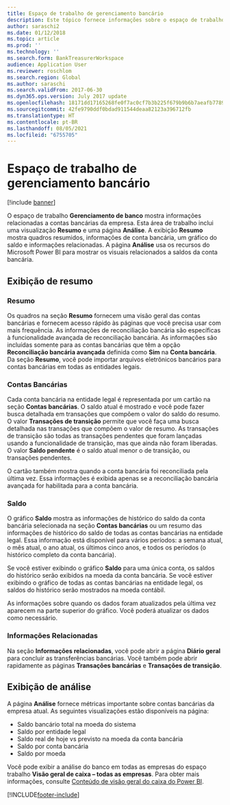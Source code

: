 ```yaml
---
title: Espaço de trabalho de gerenciamento bancário
description: Este tópico fornece informações sobre o espaço de trabalho de gerenciamento de banco. Este espaço de trabalho mostra informações relacionadas às contas bancárias da empresa, e inclui uma exibição de Resumo e uma pagina de análise. A exibição de Resumo mostra quadros resumidos, informações de conta bancária, um gráfico do saldo e informações relacionadas. A página de análise usa os recursos do Microsoft Power BI para mostrar os visuais relacionados a saldos da conta bancária.
author: saraschi2
ms.date: 01/12/2018
ms.topic: article
ms.prod: ''
ms.technology: ''
ms.search.form: BankTreasurerWorkspace
audience: Application User
ms.reviewer: roschlom
ms.search.region: Global
ms.author: saraschi
ms.search.validFrom: 2017-06-30
ms.dyn365.ops.version: July 2017 update
ms.openlocfilehash: 18171dd17165268fe0f7ac0cf7b3b225f679b9b6b7aeafb7789e837059cf5d79
ms.sourcegitcommit: 42fe9790ddf0bdad911544deaa82123a396712fb
ms.translationtype: HT
ms.contentlocale: pt-BR
ms.lasthandoff: 08/05/2021
ms.locfileid: "6755705"
---
```

# <a name="bank-management-workspace"></a>Espaço de trabalho de gerenciamento bancário

[!include [banner](../includes/banner.md)]

O espaço de trabalho **Gerenciamento de banco** mostra informações relacionadas a contas bancárias da empresa. Esta área de trabalho inclui uma visualização **Resumo** e uma página **Análise**. A exibição **Resumo** mostra quadros resumidos, informações de conta bancária, um gráfico do saldo e informações relacionadas. A página **Análise** usa os recursos do Microsoft Power BI para mostrar os visuais relacionados a saldos da conta bancária.

## <a name="summary-view"></a>Exibição de resumo

### <a name="summary"></a>Resumo

Os quadros na seção **Resumo** fornecem uma visão geral das contas bancárias e fornecem acesso rápido às páginas que você precisa usar com mais frequência. As informações de reconciliação bancária são específicas à funcionalidade avançada de reconciliação bancária. As informações são incluídas somente para as contas bancárias que têm a opção **Reconciliação bancária avançada** definida como **Sim** na **Conta bancária**. Da seção **Resumo**, você pode importar arquivos eletrônicos bancários para contas bancárias em todas as entidades legais.

### <a name="bank-accounts"></a>Contas Bancárias

Cada conta bancária na entidade legal é representada por um cartão na seção **Contas bancárias**. O saldo atual é mostrado e você pode fazer busca detalhada em transações que compõem o valor do saldo do resumo. O valor **Transações de transição** permite que você faça uma busca detalhada nas transações que compõem o valor de resumo. As transações de transição são todas as transações pendentes que foram lançadas usando a funcionalidade de transição, mas que ainda não foram liberadas. O valor **Saldo pendente** é o saldo atual menor o de transição, ou transações pendentes.

O cartão também mostra quando a conta bancária foi reconciliada pela última vez. Essa informações é exibida apenas se a reconciliação bancária avançada for habilitada para a conta bancária.

### <a name="balance"></a>Saldo

O gráfico **Saldo** mostra as informações de histórico do saldo da conta bancária selecionada na seção **Contas bancárias** ou um resumo das informações de histórico do saldo de todas as contas bancárias na entidade legal. Essa informação está disponível para vários períodos: a semana atual, o mês atual, o ano atual, os últimos cinco anos, e todos os períodos (o histórico completo da conta bancária). 

Se você estiver exibindo o gráfico **Saldo** para uma única conta, os saldos do histórico serão exibidos na moeda da conta bancária. Se você estiver exibindo o gráfico de todas as contas bancárias na entidade legal, os saldos do histórico serão mostrados na moeda contábil.

As informações sobre quando os dados foram atualizados pela última vez aparecem na parte superior do gráfico. Você poderá atualizar os dados como necessário.

### <a name="related-information"></a>Informações Relacionadas

Na seção **Informações relacionadas**, você pode abrir a página **Diário geral** para concluir as transferências bancárias. Você também pode abrir rapidamente as páginas **Transações bancárias** e **Transações de transição**.

## <a name="analytics-view"></a>Exibição de análise

A página **Análise** fornece métricas importante sobre contas bancárias da empresa atual. As seguintes visualizações estão disponíveis na página:

-   Saldo bancário total na moeda do sistema
-   Saldo por entidade legal
-   Saldo real de hoje vs previsto na moeda da conta bancária
-   Saldo por conta bancária
-   Saldo por moeda

Você pode exibir a análise do banco em todas as empresas do espaço trabalho **Visão geral de caixa – todas as empresas**. Para obter mais informações, consulte [Conteúdo de visão geral do caixa do Power BI](Cash-Overview-Power-BI-content.md).


[!INCLUDE[footer-include](../../includes/footer-banner.md)]